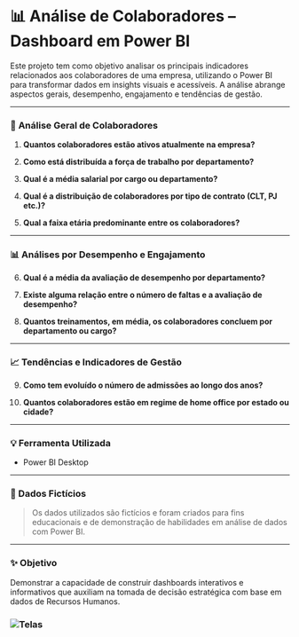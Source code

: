 # 📊 Análise de Colaboradores – Dashboard em Power BI

Este projeto tem como objetivo analisar os principais indicadores relacionados aos colaboradores de uma empresa, utilizando o Power BI para transformar dados em insights visuais e acessíveis. A análise abrange aspectos gerais, desempenho, engajamento e tendências de gestão.

---

### 📌 **Análise Geral de Colaboradores**

1. **Quantos colaboradores estão ativos atualmente na empresa?**

2. **Como está distribuída a força de trabalho por departamento?**

3. **Qual é a média salarial por cargo ou departamento?**

4. **Qual é a distribuição de colaboradores por tipo de contrato (CLT, PJ etc.)?**

5. **Qual a faixa etária predominante entre os colaboradores?**

---

### 📊 **Análises por Desempenho e Engajamento**

6. **Qual é a média da avaliação de desempenho por departamento?**

7. **Existe alguma relação entre o número de faltas e a avaliação de desempenho?**

8. **Quantos treinamentos, em média, os colaboradores concluem por departamento ou cargo?**

---

### 📈 **Tendências e Indicadores de Gestão**

9. **Como tem evoluído o número de admissões ao longo dos anos?**

10. **Quantos colaboradores estão em regime de home office por estado ou cidade?**
---

### 💡 Ferramenta Utilizada
- Power BI Desktop
---

### 📁 Dados Fictícios
> Os dados utilizados são fictícios e foram criados para fins educacionais e de demonstração de habilidades em análise de dados com Power BI.

---

### ✨ Objetivo
Demonstrar a capacidade de construir dashboards interativos e informativos que auxiliam na tomada de decisão estratégica com base em dados de Recursos Humanos.

### ![Telas](https://github.com/stephaniesouza25/analiseRH/blob/main/Tela%20Inicial.png)


```

